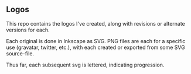 ## Logos

This repo contains the logos I've created, along with revisions or alternate versions for each.

Each original is done in Inkscape as SVG. PNG files are each for a specific use (gravatar, twitter, etc.),
with each created or exported from some SVG source-file.

Thus far, each subsequent svg is lettered, indicating progression.
